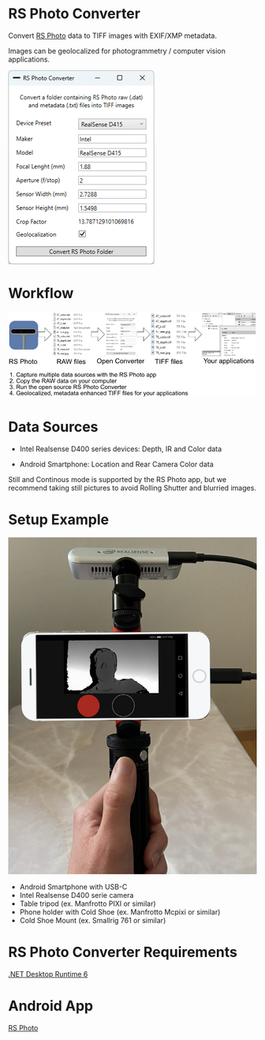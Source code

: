 # RS Photo Converter

Convert [RS Photo](https://play.google.com/store/apps/details?id=com.majinsoft.rsphoto) data to TIFF images with EXIF/XMP metadata.

Images can be geolocalized for photogrammetry / computer vision applications.

![Screenshot](doc/main.png)

# Workflow

![Screenshot](doc/Workflow.png)

# Data Sources

- Intel Realsense D400 series devices: Depth, IR and Color data

- Android Smartphone: Location and Rear Camera Color data

Still and Continous mode is supported by the RS Photo app, but we recommend taking still pictures to avoid Rolling Shutter and blurried images.

# Setup Example

![Screenshot](doc/phone_holder.jpg)

- Android Smartphone with USB-C
- Intel Realsense D400 serie camera
- Table tripod (ex. Manfrotto PIXI or similar)
- Phone holder with Cold Shoe (ex. Manfrotto Mcpixi or similar)
- Cold Shoe Mount (ex. Smallrig 761 or similar)

# RS Photo Converter Requirements

[.NET Desktop Runtime 6](https://dotnet.microsoft.com/en-us/download/dotnet/6.0)

# Android App

[RS Photo](https://play.google.com/store/apps/details?id=com.majinsoft.rsphoto)
